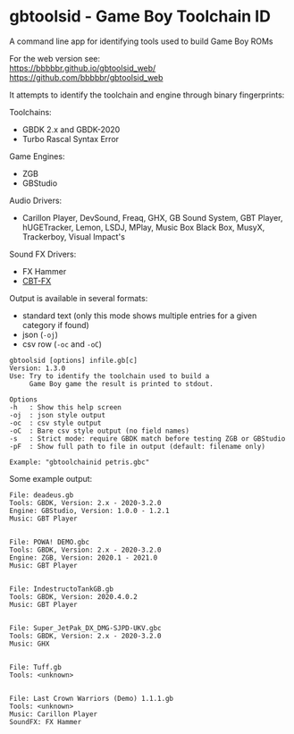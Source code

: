 gbtoolsid - Game Boy Toolchain ID
=================================

A command line app for identifying tools used to build Game Boy ROMs

For the web version see:  
https://bbbbbr.github.io/gbtoolsid_web/  
https://github.com/bbbbbr/gbtoolsid_web


It attempts to identify the toolchain and engine through binary fingerprints:

Toolchains:
- GBDK 2.x and GBDK-2020
- Turbo Rascal Syntax Error

Game Engines:
- ZGB
- GBStudio

Audio Drivers:
- Carillon Player, DevSound, Freaq, GHX, GB Sound System, GBT Player, hUGETracker, Lemon, LSDJ, MPlay, Music Box Black Box, MusyX, Trackerboy, Visual Impact's

Sound FX Drivers:
- FX Hammer
- [CBT-FX](https://github.com/datguywitha3ds/CBT-FX)

Output is available in several formats:
- standard text (only this mode shows multiple entries for a given category if found)
- json (`-oj`)
- csv row (`-oc` and `-oC`)


```
gbtoolsid [options] infile.gb[c]
Version: 1.3.0
Use: Try to identify the toolchain used to build a
     Game Boy game the result is printed to stdout.

Options
-h   : Show this help screen
-oj  : json style output
-oc  : csv style output
-oC  : Bare csv style output (no field names)
-s   : Strict mode: require GBDK match before testing ZGB or GBStudio
-pF  : Show full path to file in output (default: filename only)

Example: "gbtoolchainid petris.gbc"

```


Some example output:
```
File: deadeus.gb
Tools: GBDK, Version: 2.x - 2020-3.2.0
Engine: GBStudio, Version: 1.0.0 - 1.2.1
Music: GBT Player


File: POWA! DEMO.gbc
Tools: GBDK, Version: 2.x - 2020-3.2.0
Engine: ZGB, Version: 2020.1 - 2021.0
Music: GBT Player


File: IndestructoTankGB.gb
Tools: GBDK, Version: 2020.4.0.2
Music: GBT Player


File: Super_JetPak_DX_DMG-SJPD-UKV.gbc
Tools: GBDK, Version: 2.x - 2020-3.2.0
Music: GHX


File: Tuff.gb
Tools: <unknown>


File: Last Crown Warriors (Demo) 1.1.1.gb
Tools: <unknown>
Music: Carillon Player
SoundFX: FX Hammer

```

